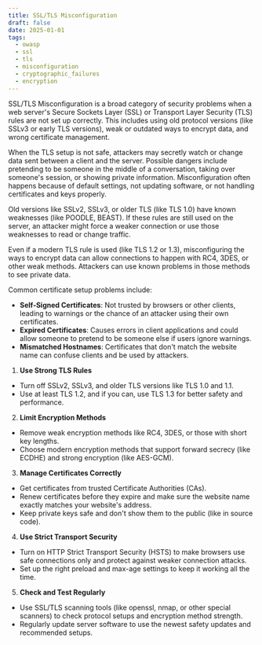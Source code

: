 ```yaml
---
title: SSL/TLS Misconfiguration
draft: false
date: 2025-01-01
tags:
  - owasp
  - ssl
  - tls
  - misconfiguration
  - cryptographic_failures
  - encryption
---
```


SSL/TLS Misconfiguration is a broad category of security problems when a web server's Secure Sockets Layer (SSL) or Transport Layer Security (TLS) rules are not set up correctly. This includes using old protocol versions (like SSLv3 or early TLS versions), weak or outdated ways to encrypt data, and wrong certificate management.

When the TLS setup is not safe, attackers may secretly watch or change data sent between a client and the server. Possible dangers include pretending to be someone in the middle of a conversation, taking over someone's session, or showing private information. Misconfiguration often happens because of default settings, not updating software, or not handling certificates and keys properly.

Old versions like SSLv2, SSLv3, or older TLS (like TLS 1.0) have known weaknesses (like POODLE, BEAST). If these rules are still used on the server, an attacker might force a weaker connection or use those weaknesses to read or change traffic.

Even if a modern TLS rule is used (like TLS 1.2 or 1.3), misconfiguring the ways to encrypt data can allow connections to happen with RC4, 3DES, or other weak methods. Attackers can use known problems in those methods to see private data.

Common certificate setup problems include:

- **Self-Signed Certificates**: Not trusted by browsers or other clients, leading to warnings or the chance of an attacker using their own certificates.
- **Expired Certificates**: Causes errors in client applications and could allow someone to pretend to be someone else if users ignore warnings.
- **Mismatched Hostnames**: Certificates that don't match the website name can confuse clients and be used by attackers.

1. **Use Strong TLS Rules**

- Turn off SSLv2, SSLv3, and older TLS versions like TLS 1.0 and 1.1.
- Use at least TLS 1.2, and if you can, use TLS 1.3 for better safety and performance.

2. **Limit Encryption Methods**

- Remove weak encryption methods like RC4, 3DES, or those with short key lengths.
- Choose modern encryption methods that support forward secrecy (like ECDHE) and strong encryption (like AES-GCM).

3. **Manage Certificates Correctly**

- Get certificates from trusted Certificate Authorities (CAs).
- Renew certificates before they expire and make sure the website name exactly matches your website's address.
- Keep private keys safe and don't show them to the public (like in source code).

4. **Use Strict Transport Security**

- Turn on HTTP Strict Transport Security (HSTS) to make browsers use safe connections only and protect against weaker connection attacks.
- Set up the right preload and max-age settings to keep it working all the time.

5. **Check and Test Regularly**

- Use SSL/TLS scanning tools (like openssl, nmap, or other special scanners) to check protocol setups and encryption method strength.
- Regularly update server software to use the newest safety updates and recommended setups.
